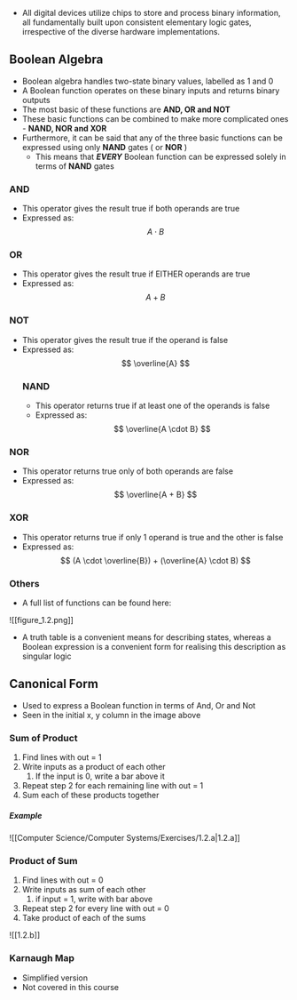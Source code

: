 - All digital devices utilize chips to store and process binary information, all fundamentally built upon consistent elementary logic gates, irrespective of the diverse hardware implementations.

## Boolean Algebra
- Boolean algebra handles two-state binary values, labelled as 1 and 0
- A Boolean function operates on these binary inputs and returns binary outputs
- The most basic of these functions are **AND, OR and NOT**
- These basic functions can be combined to make more complicated ones - **NAND, NOR and XOR**
- Furthermore, it can be said that any of the three basic functions can be expressed using only **NAND** gates ( or **NOR** )
	- This means that ***EVERY*** Boolean function can be expressed solely in terms of **NAND** gates

### AND
- This operator gives the result true if both operands are true
- Expressed as: $$ A \cdot B $$
### OR
- This operator gives the result true if EITHER operands are true
- Expressed as: $$ A + B $$
### NOT
- This operator gives the result true if the operand is false
- Expressed as: $$ \overline{A} $$
  ### NAND
  - This operator returns true if at least one of the operands is false
  - Expressed as:$$ \overline{A \cdot B} $$
### NOR
- This operator returns true only of both operands are false
- Expressed as: $$ \overline{A + B} $$
### XOR
- This operator returns true if only 1 operand is true and the other is false
- Expressed as: $$ (A \cdot \overline{B}) + (\overline{A} \cdot B) $$
### Others
- A full list of functions can be found here:

![[figure_1.2.png]]

- A truth table is a convenient means for describing states, whereas a Boolean expression is a convenient form for realising this description as singular logic

## Canonical Form
- Used to express a Boolean function in terms of And, Or and Not
- Seen in the initial x, y column in the image above

### Sum of Product
1. Find lines with out = 1
2. Write inputs as a product of each other
	1. If the input is 0, write a bar above it
3. Repeat step 2 for each remaining line with out = 1
4. Sum each of these products together

##### Example

![[Computer Science/Computer Systems/Exercises/1.2.a|1.2.a]]

### Product of Sum
1. Find lines with out = 0
2. Write inputs as sum of each other
	1. if input = 1, write with bar above
3. Repeat step 2 for every line with out = 0
4. Take product of each of the sums

![[1.2.b]]

### Karnaugh Map
- Simplified version
- Not covered in this course